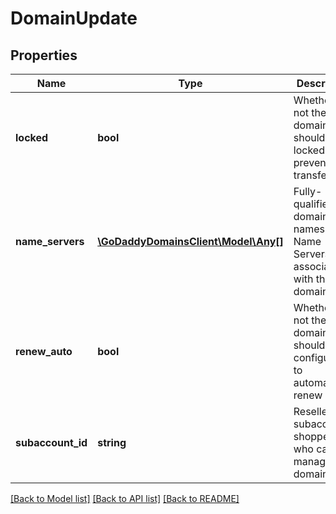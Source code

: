 # DomainUpdate

## Properties
Name | Type | Description | Notes
------------ | ------------- | ------------- | -------------
**locked** | **bool** | Whether or not the domain should be locked to prevent transfers | [optional] 
**name_servers** | [**\GoDaddyDomainsClient\Model\Any[]**](Any.md) | Fully-qualified domain names for Name Servers to associate with the domain | [optional] 
**renew_auto** | **bool** | Whether or not the domain should be configured to automatically renew | [optional] 
**subaccount_id** | **string** | Reseller subaccount shopperid who can manage the domain | [optional] 

[[Back to Model list]](../README.md#documentation-for-models) [[Back to API list]](../README.md#documentation-for-api-endpoints) [[Back to README]](../README.md)


